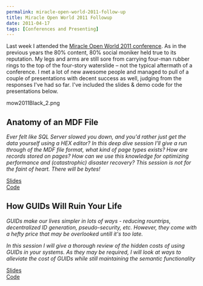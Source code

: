 ```yaml
---
permalink: miracle-open-world-2011-follow-up
title: Miracle Open World 2011 Followup
date: 2011-04-17
tags: [Conferences and Presenting]
---
```

Last week I attended the [Miracle Open World 2011 conference](http://mow2011.dk/). As in the previous years the 80% content, 80% social moniker held true to its reputation. My legs and arms are still sore from carrying four-man rubber rings to the top of the four-story waterslide – not the typical aftermath of a conference. I met a lot of new awesome people and managed to pull of a couple of presentations with decent success as well, judging from the responses I've had so far. I've included the slides & demo code for the presentations below.

<!-- more -->

mow2011Black_2.png

## Anatomy of an MDF File

*Ever felt like SQL Server slowed you down, and you'd rather just get the data yourself using a HEX editor? In this deep dive session I'll give a run through of the MDF file format, what kind of page types exists? How are records stored on pages? How can we use this knowledge for optimizing performance and (catastrophic) disaster recovery? This session is not for the faint of heart. There will be bytes!*

[Slides](Anatomy-of-an-MDF-File.pdf)  
[Code](DBCC-Page.zip)

## How GUIDs Will Ruin Your Life

*GUIDs make our lives simpler in lots of ways - reducing rountrips, decentralized ID generation, pseudo-security, etc. However, they come with a hefty price that may be overlooked untill it's too late.*

*In this session I will give a thorough review of the hidden costs of using GUIDs in your systems. As they may be required, I will look at ways to alleviate the cost of GUIDs while still maintaining the semantic functionality*

[Slides](How-GUIDs-Will-Ruin-Your-Life.pdf)  
[Code](Demo_code.zip)
